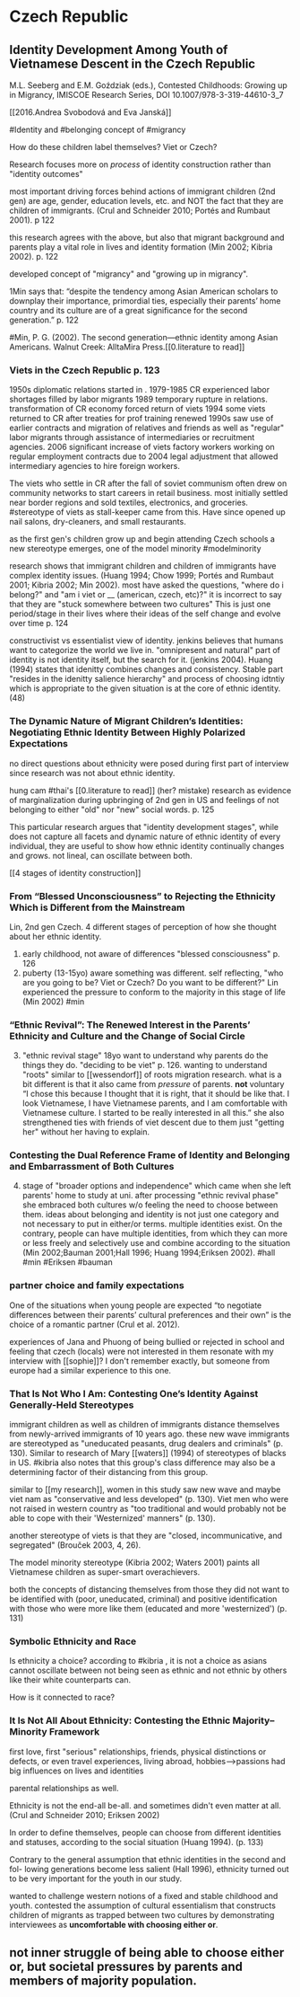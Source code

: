 # Czech Republic

## Identity Development Among Youth of Vietnamese Descent in the Czech Republic

M.L. Seeberg and E.M. Goździak (eds.), Contested Childhoods: Growing up in Migrancy, IMISCOE Research Series, DOI 10.1007/978-3-319-44610-3_7

[[2016.Andrea Svobodová and Eva Janská]]

#Identity and #belonging concept of #migrancy

How do these children label themselves? Viet or Czech? 

Research focuses more on *process* of identity construction rather than "identity outcomes"

most important driving forces behind actions of immigrant children (2nd gen) are age, gender, education levels, etc. and NOT the fact that they are children of immigrants. (Crul and Schneider 2010; Portés and Rumbaut 2001). p 122

this research agrees with the above, but also that migrant background and parents play a vital role in lives and identity formation (Min 2002; Kibria 2002). p. 122

developed concept of "migrancy" and "growing up in migrancy". 

1Min says that: “despite the tendency among Asian American scholars to downplay their importance, primordial ties, especially their parents’ home country and its culture are of a great significance for the second generation.” p. 122

#Min, P. G. (2002). The second generation—ethnic identity among Asian Americans. Walnut Creek: AlltaMira Press.[[0.literature to read]]

### Viets in the Czech Republic p. 123
1950s diplomatic relations started in .
1979-1985 CR experienced labor shortages filled by labor migrants
1989 temporary rupture in relations. transformation of CR economy forced return of viets
1994 some viets returned to CR after treaties for prof training renewed
1990s saw use of earlier contracts and migration of relatives and friends as well as "regular" labor migrants through assistance of intermediaries or recruitment agencies. 
2006 significant increase of viets factory workers working on regular employment contracts due to 2004 legal adjustment that allowed intermediary agencies to hire foreign workers. 

The viets who settle in CR after the fall of soviet communism often drew on community networks to start careers in retail business. most initially settled near border regions and sold textiles, electronics, and groceries. #stereotype of viets as stall-keeper came from this. Have since opened up nail salons, dry-cleaners, and small restaurants. 

as the first gen's children grow up and begin attending Czech schools a new stereotype emerges, one of the model minority #modelminority 

research shows that immigrant children and children of immigrants have complex identity issues. (Huang 1994; Chow 1999; Portés and Rumbaut 2001; Kibria 2002; Min 2002). most have asked the questions, "where do i belong?" and "am i viet or __ (american, czech, etc)?" it is incorrect to say that they are "stuck somewhere between two cultures" This is just one period/stage in their lives where their ideas of the self change and evolve over time p. 124

constructivist vs essentialist view of identity. 
jenkins believes that humans want to categorize the world we live in. "omnipresent and natural" part of identity is not identity itself, but the search for it. (jenkins 2004). 
Huang (1994) states that idenitty combines changes and consistency. Stable part "resides in the idenitty salience hierarchy" and process of choosing idtntiy which is appropriate to the given situation is at the core of ethnic identity. (48)

### The Dynamic Nature of Migrant Children’s Identities: Negotiating Ethnic Identity Between Highly Polarized Expectations

no direct questions about ethnicity were posed during first part of interview since research was not about ethnic identity. 

hung cam #thai's [[0.literature to read]]  (her? mistake) research as evidence of marginalization during upbringing of 2nd gen in US and feelings of not belonging to either "old" nor "new" social words. p. 125 

This particular research argues that "identity development stages", while does not capture all facets and dynamic nature of ethnic identity of every individual, they are useful to show how ethnic identity continually changes and grows. not lineal, can oscillate between both.

[[4 stages of identity construction]]
### From “Blessed Unconsciousness” to Rejecting the Ethnicity Which is Different from the Mainstream

Lin, 2nd gen Czech. 4 different stages of perception of how she thought about her ethnic identity. 
1. early childhood, not aware of differences "blessed consciousness" p. 126
2. puberty (13-15yo) aware something was different. self reflecting, "who are you going to be? Viet or Czech? Do you want to be different?" Lin experienced the pressure to conform to the majority in this stage of life (Min 2002) #min

### “Ethnic Revival”: The Renewed Interest in the Parents’ Ethnicity and Culture and the Change of Social Circle
3. "ethnic revival stage" 18yo want to understand why parents do the things they do. "deciding to be viet" p. 126. wanting to understand "roots" similar to [[wessendorf]] of roots migration research. what is a bit different is that it also came from *pressure* of parents. **not** voluntary “I chose this because I thought that it is right, that it should be like that. I look Vietnamese, I have Vietnamese parents, and I am comfortable with Vietnamese culture. I started to be really interested in all this.” she also strengthened ties with friends of viet descent due to them just "getting her" without her having to explain.

### Contesting the Dual Reference Frame of Identity and Belonging and Embarrassment of Both Cultures
4. stage of "broader options and independence" which came when she left parents' home to study at uni. after processing "ethnic revival phase" she embraced both cultures w/o feeling the need to choose between them. ideas about belonging and identity is not just one category and not necessary to put in either/or terms. multiple identities exist. On the contrary, people can have multiple identities, from which they can more or less freely and selectively use and combine according to the situation (Min 2002;Bauman 2001;Hall 1996; Huang 1994;Eriksen 2002). #hall #min #Eriksen #bauman


### partner choice and family expectations
One of the situations when young people are expected “to negotiate differences between their parents’ cultural preferences and their own” is the choice of a romantic partner (Crul et al. 2012). 

experiences of Jana and Phuong of being bullied or rejected in school and feeling that czech (locals) were not interested in them resonate with my interview with [[sophie]]? I don't remember exactly, but someone from europe had a similar experience to this one.

### That Is Not Who I Am: Contesting One’s Identity Against Generally-Held Stereotypes
immigrant children as well as children of immigrants distance themselves from newly-arrived immigrants of 10 years ago. these new wave immigrants are stereotyped as "uneducated peasants, drug dealers and criminals" (p. 130). Similar to research of Mary [[waters]] (1994) of stereotypes of blacks in US. #kibria also notes that this group's class difference may also be a determining factor of their distancing from this group. 

similar to [[my research]], women in this study saw new wave and maybe viet nam as "conservative and less developed" (p. 130). Viet men who were not raised in western country as "too traditional and would probably not be able to cope with their 'Westernized' manners" (p. 130).

another stereotype of viets is that they are "closed, incommunicative, and segregated" (Brouček 2003, 4, 26). 

The model minority stereotype (Kibria 2002; Waters 2001) paints all Vietnamese children as super-smart overachievers.

both the concepts of distancing themselves from those they did not want to be identified with (poor, uneducated, criminal) and positive identification with those who were more like them (educated and more 'westernized') (p. 131)

### Symbolic Ethnicity and Race
Is ethnicity a choice?
according to #kibria , it is not a choice as asians cannot oscillate between not being seen as ethnic and not ethnic by others like their white counterparts can. 

How is it connected to race?

### It Is Not All About Ethnicity: Contesting the Ethnic Majority–Minority Framework
first love, first "serious" relationships, friends, physical distinctions or defects, or even travel experiences, living abroad, hobbies-->passions had big influences on lives and identities 

parental relationships as well. 

Ethnicity is not the end-all be-all. and sometimes didn't even matter at all. (Crul and Schneider 2010; Eriksen 2002)

In order to define themselves, people can choose from different identities and statuses, according to the social situation (Huang 1994). (p. 133)

Contrary to the general assumption that ethnic identities in the second and fol- lowing generations become less salient (Hall 1996), ethnicity turned out to be very important for the youth in our study.

wanted to challenge western notions of a fixed and stable childhood and youth. contested the assumption of cultural essentialism that constructs children of migrants as trapped between two cultures by demonstrating interviewees as **uncomfortable with choosing either or**.

## not inner struggle of being able to choose either or, but societal pressures by parents and members of majority population. 


